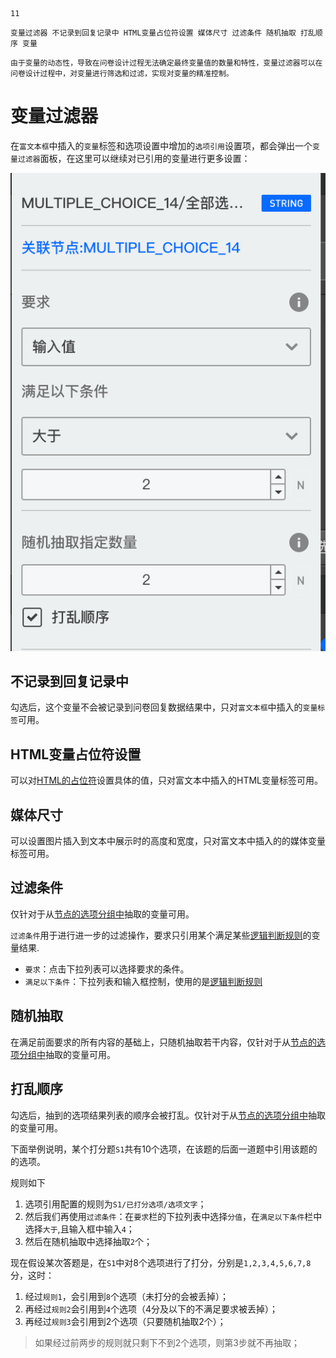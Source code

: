 ```index
11
```
```tag
变量过滤器 不记录到回复记录中 HTML变量占位符设置 媒体尺寸 过滤条件 随机抽取 打乱顺序 变量
```
```summary
由于变量的动态性，导致在问卷设计过程无法确定最终变量值的数量和特性，变量过滤器可以在问卷设计过程中，对变量进行筛选和过滤，实现对变量的精准控制。
```
# 变量过滤器

在`富文本框`中插入的`变量`标签和选项设置中增加的`选项引用`设置项，都会弹出一个`变量过滤器`面板，在这里可以继续对已引用的变量进行更多设置：

<img src='./assets/11variableFilter/var-filter.png'>

## 不记录到回复记录中
勾选后，这个变量不会被记录到问卷回复数据结果中，只对`富文本框`中插入的`变量标签`可用。

## HTML变量占位符设置
可以对[HTML的占位符](./07htmlVariable.md#HTML占位符)设置具体的值，只对富文本中插入的HTML变量标签可用。

## 媒体尺寸
可以设置图片插入到文本中展示时的高度和宽度，只对富文本中插入的的媒体变量标签可用。

## 过滤条件
仅针对于从[节点的选项分组中](./08implictVariable.md#节点中抽取的常用变量组)抽取的变量可用。

`过滤条件`用于进行进一步的过滤操作，要求只引用某个满足某些[逻辑判断规则](../17advancedFunction/advancedLogicSetting/02logicRule.md)的变量结果.

+ `要求`：点击下拉列表可以选择要求的条件。
+ `满足以下条件`：下拉列表和输入框控制，使用的是[逻辑判断规则](../17advancedFunction/advancedLogicSetting/02logicRule.md)

## 随机抽取
在满足前面要求的所有内容的基础上，只随机抽取若干内容，仅针对于从[节点的选项分组中](./08implictVariable.md#节点中抽取的常用变量组)抽取的变量可用。

## 打乱顺序
勾选后，抽到的选项结果列表的顺序会被打乱。仅针对于从[节点的选项分组中](./08implictVariable.md#节点中抽取的常用变量组)抽取的变量可用。

下面举例说明，某个打分题`S1`共有10个选项，在该题的后面一道题中引用该题的的选项。

规则如下
1. 选项引用配置的规则为`S1/已打分选项/选项文字`；
2. 然后我们再使用`过滤条件`：在`要求`栏的下拉列表中选择`分值`，在`满足以下条件`栏中选择`大于`,且输入框中输入`4`；
3. 然后在随机抽取中选择抽取`2`个；

现在假设某次答题是，在`S1`中对8个选项进行了打分，分别是`1,2,3,4,5,6,7,8`分，这时：
1. 经过`规则1`，会引用到`8`个选项（未打分的会被丢掉）；
2. 再经过`规则2`会引用到`4`个选项（4分及以下的不满足要求被丢掉）；
3. 再经过`规则3`会引用到2个选项（只要随机抽取2个）；
> 如果经过前两步的规则就只剩下不到2个选项，则第3步就不再抽取；

